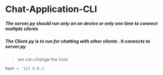 # Chat-Application-CLI

##### The server.py should run only on on device or only one time to connect multiple clients
##### The Client.py is to run for chatting with other clients . It connects to server.py

>we can change the host 
```python
host = '127.0.0.1'  
```
